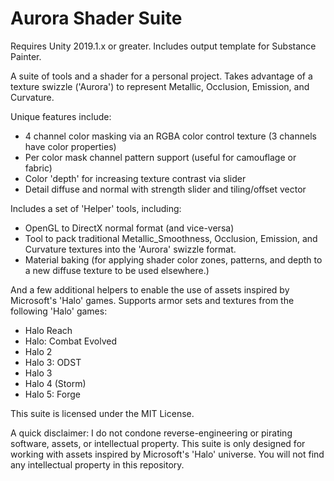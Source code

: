# Aurora Shader Suite
Requires Unity 2019.1.x or greater.
Includes output template for Substance Painter.

A suite of tools and a shader for a personal project. Takes advantage of a texture swizzle ('Aurora') to represent Metallic, Occlusion, Emission, and Curvature.

Unique features include:
  * 4 channel color masking via an RGBA color control texture (3 channels have color properties)
  * Per color mask channel pattern support (useful for camouflage or fabric)
  * Color 'depth' for increasing texture contrast via slider
  * Detail diffuse and normal with strength slider and tiling/offset vector

Includes a set of 'Helper' tools, including:
  * OpenGL to DirectX normal format (and vice-versa)
  * Tool to pack traditional Metallic_Smoothness, Occlusion, Emission, and Curvature textures into the 'Aurora' swizzle format.
  * Material baking (for applying shader color zones, patterns, and depth to a new diffuse texture to be used elsewhere.)

And a few additional helpers to enable the use of assets inspired by Microsoft's 'Halo' games.
Supports armor sets and textures from the following 'Halo' games:

* Halo Reach
* Halo: Combat Evolved
* Halo 2
* Halo 3: ODST
* Halo 3
* Halo 4 (Storm)
* Halo 5: Forge

This suite is licensed under the MIT License.

A quick disclaimer:
I do not condone reverse-engineering or pirating software, assets, or intellectual property.
This suite is only designed for working with assets inspired by Microsoft's 'Halo' universe.
You will not find any intellectual property in this repository.
